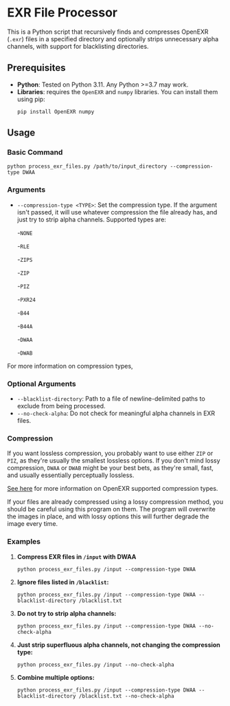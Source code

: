 # EXR File Processor

This is a Python script that recursively finds and compresses OpenEXR (`.exr`) files in a specified directory and optionally strips unnecessary alpha channels, with support for blacklisting directories.

## Prerequisites

- **Python**: Tested on Python 3.11. Any Python >=3.7 may work.
- **Libraries**: requires the `OpenEXR` and `numpy` libraries. You can install them using pip:
  ```
  pip install OpenEXR numpy
  ```

## Usage

### Basic Command

```
python process_exr_files.py /path/to/input_directory --compression-type DWAA
```

### Arguments
- `--compression-type <TYPE>`: Set the compression type. If the argument isn't passed, it will use whatever compression the file already has, and just try to strip alpha channels. Supported types are:

  -`NONE`
  
  -`RLE`

  -`ZIPS`

  -`ZIP`

  -`PIZ`

  -`PXR24`

  -`B44`

  -`B44A`

  -`DWAA`

  -`DWAB`

For more information on compression types,

### Optional Arguments
- `--blacklist-directory`: Path to a file of newline-delimited paths to exclude from being processed.
- `--no-check-alpha`: Do not check for meaningful alpha channels in EXR files.

### Compression
If you want lossless compression, you probably want to use either `ZIP` or `PIZ`, as they're usually the smallest lossless options. If you don't mind lossy compression, `DWAA` or `DWAB` might be your best bets, as they're small, fast, and usually essentially perceptually lossless.

[See here](https://en.wikipedia.org/wiki/OpenEXR#Compression_methods) for more information on OpenEXR supported compression types.

If your files are already compressed using a lossy compression method, you should be careful using this program on them. The program will overwrite the images in place, and with lossy options this will further degrade the image every time.

### Examples

1. **Compress EXR files in `/input` with DWAA**
   ```
   python process_exr_files.py /input --compression-type DWAA
   ```

2. **Ignore files listed in `/blacklist`:**
   ```
   python process_exr_files.py /input --compression-type DWAA --blacklist-directory /blacklist.txt
   ```
   
3. **Do not try to strip alpha channels:**
   ```
   python process_exr_files.py /input --compression-type DWAA --no-check-alpha
   ```
   
4. **Just strip superfluous alpha channels, not changing the compression type:**
   ```
   python process_exr_files.py /input --no-check-alpha
   ```
   
5. **Combine multiple options:**
   ```
   python process_exr_files.py /input --compression-type DWAA --blacklist-directory /blacklist.txt --no-check-alpha
   ```
